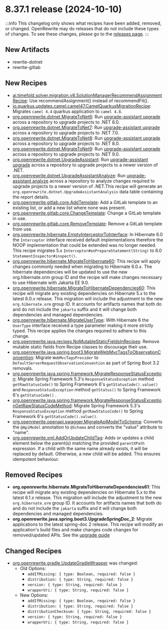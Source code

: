 # 8.37.1 release (2024-10-10)

:::info
This changelog only shows what recipes have been added, removed, or changed. OpenRewrite may do releases that do not include these types of changes. To see these changes, please go to the [releases page](https://github.com/openrewrite/rewrite/releases).
:::

## New Artifacts
* rewrite-dotnet
* rewrite-gitlab

## New Recipes

* [ai.timefold.solver.migration.v8.SolutionManagerRecommendAssignmentRecipe](https://docs.openrewrite.org/recipes/ai/timefold/solver/migration/v8/solutionmanagerrecommendassignmentrecipe): Use recommendAssignment() instead of recommendFit(). 
* [io.quarkus.updates.camel.camel47.CamelQuarkusMigrationRecipe](https://docs.openrewrite.org/recipes/io/quarkus/updates/camel/camel47/camelquarkusmigrationrecipe): Migrates `camel 4.4` quarkus application to `camel 4.8`. 
* [org.openrewrite.dotnet.MigrateToNet6](https://docs.openrewrite.org/recipes/dotnet/migratetonet6): Run [upgrade-assistant upgrade](https://learn.microsoft.com/en-us/dotnet/core/porting/upgrade-assistant-overview) across a repository to upgrade projects to .NET 6.0. 
* [org.openrewrite.dotnet.MigrateToNet7](https://docs.openrewrite.org/recipes/dotnet/migratetonet7): Run [upgrade-assistant upgrade](https://learn.microsoft.com/en-us/dotnet/core/porting/upgrade-assistant-overview) across a repository to upgrade projects to .NET 7.0. 
* [org.openrewrite.dotnet.MigrateToNet8](https://docs.openrewrite.org/recipes/dotnet/migratetonet8): Run [upgrade-assistant upgrade](https://learn.microsoft.com/en-us/dotnet/core/porting/upgrade-assistant-overview) across a repository to upgrade projects to .NET 8.0. 
* [org.openrewrite.dotnet.MigrateToNet9](https://docs.openrewrite.org/recipes/dotnet/migratetonet9): Run [upgrade-assistant upgrade](https://learn.microsoft.com/en-us/dotnet/core/porting/upgrade-assistant-overview) across a repository to upgrade projects to .NET 9.0. 
* [org.openrewrite.dotnet.UpgradeAssistant](https://docs.openrewrite.org/recipes/dotnet/upgradeassistant): Run [upgrade-assistant upgrade](https://learn.microsoft.com/en-us/dotnet/core/porting/upgrade-assistant-overview) across a repository to upgrade projects to a newer version of .NET. 
* [org.openrewrite.dotnet.UpgradeAssistantAnalyze](https://docs.openrewrite.org/recipes/dotnet/upgradeassistantanalyze): Run [upgrade-assistant analyze](https://learn.microsoft.com/en-us/dotnet/core/porting/upgrade-assistant-overview) across a repository to analyze changes required to upgrade projects to a newer version of .NET.This recipe will generate an `org.openrewrite.dotnet.UpgradeAssistantAnalysis` data table containing the report details. 
* [org.openrewrite.gitlab.core.AddTemplate](https://docs.openrewrite.org/recipes/gitlab/core/addtemplate): Add a GitLab template to an existing list, or add a new list where none was present. 
* [org.openrewrite.gitlab.core.ChangeTemplate](https://docs.openrewrite.org/recipes/gitlab/core/changetemplate): Change a GitLab template in use. 
* [org.openrewrite.gitlab.core.RemoveTemplate](https://docs.openrewrite.org/recipes/gitlab/core/removetemplate): Remove a GitLab template from use. 
* [org.openrewrite.hibernate.EmptyInterceptorToInterface](https://docs.openrewrite.org/recipes/hibernate/emptyinterceptortointerface): In Hibernate 6.0 the `Interceptor` interface received default implementations therefore the NOOP implementation that could be extended was no longer needed. This recipe migrates 5.x `Interceptor#onPrepareStatement(String)` to 6.0 `StatementInspector#inspect()`. 
* [org.openrewrite.hibernate.MigrateToHibernate60](https://docs.openrewrite.org/recipes/hibernate/migratetohibernate60): This recipe will apply changes commonly needed when migrating to Hibernate 6.0.x. The hibernate dependencies will   be updated to use the new org.hibernate.orm group ID and the recipe will make changes necessary to use Hibernate with Jakarta EE 9.0. 
* [org.openrewrite.hibernate.MigrateToHibernateDependencies60](https://docs.openrewrite.org/recipes/hibernate/migratetohibernatedependencies60): This recipe will migrate any existing dependencies on Hibernate 5.x to the latest 6.0.x release. This migration will include the adjustment to the new `org.hibernate.orm` group ID. It accounts for artifacts names that both do and do not include the `jakarta` suffix and it will change both dependencies and managed dependencies. 
* [org.openrewrite.hibernate.MigrateUserType](https://docs.openrewrite.org/recipes/hibernate/migrateusertype): With Hibernate 6 the `UserType` interface received a type parameter making it more strictly typed. This recipe applies the changes required to adhere to this change. 
* [org.openrewrite.java.recipes.NoMutableStaticFieldsInRecipes](https://docs.openrewrite.org/recipes/java/recipes/nomutablestaticfieldsinrecipes): Remove mutable static fields from Recipe classes to discourage their use. 
* [org.openrewrite.java.spring.boot3.MigrateWebMvcTagsToObservationConvention](https://docs.openrewrite.org/recipes/java/spring/boot3/migratewebmvctagstoobservationconvention): Migrate `WebMvcTagsProvider` to `DefaultServerRequestObservationConvention` as part of Spring Boot 3.2 removals. 
* [org.openrewrite.java.spring.framework.MigrateResponseStatusException](https://docs.openrewrite.org/recipes/java/spring/framework/migrateresponsestatusexception): Migrate Spring Framework 5.3's `ResponseStatusException` method `getRawStatusCode()` to Spring Framework 6's `getStatusCode().value()` and `ResponseStatusException` method `getStatus()` to Spring Framework 6's `getStatusCode()` . 
* [org.openrewrite.java.spring.framework.MigrateResponseStatusExceptionGetRawStatusCodeMethod](https://docs.openrewrite.org/recipes/java/spring/framework/migrateresponsestatusexceptiongetrawstatuscodemethod): Migrate Spring Framework 5.3's `ResponseStatusException` method `getRawStatusCode()` to Spring Framework 6's `getStatusCode().value()`. 
* [org.openrewrite.openapi.swagger.MigrateApiModelToSchema](https://docs.openrewrite.org/recipes/openapi/swagger/migrateapimodeltoschema): Converts the `@ApiModel` annotation to `@Schema` and converts the "value" attribute to "name". 
* [org.openrewrite.xml.AddOrUpdateChildTag](https://docs.openrewrite.org/recipes/xml/addorupdatechildtag): Adds or updates a child element below the parent(s) matching the provided `parentXPath` expression. If a child with the same name already exists, it will be replaced by default. Otherwise, a new child will be added. This ensures idempotent behaviour. 

## Removed Recipes

* **org.openrewrite.hibernate.MigrateToHibernateDependencies61**: This recipe will migrate any existing dependencies on Hibernate 5.x to the latest 6.1.x release. This migration will include the adjustment to the new `org.hibernate.orm` group ID. It accounts for artifacts names that both do and do not include the `jakarta` suffix and it will change both dependencies and managed dependencies. 
* **org.openrewrite.java.spring.boot3.UpgradeSpringDoc_2**: Migrate applications to the latest spring-doc 2 release. This recipe will modify an application's build files and make changes code changes for removed/updated APIs. See the [upgrade guide](https://springdoc.org/#migrating-from-springdoc-v1) 

## Changed Recipes

* [org.openrewrite.gradle.UpdateGradleWrapper](https://docs.openrewrite.org/recipes/gradle/updategradlewrapper) was changed:
  * Old Options:
    * `addIfMissing: { type: Boolean, required: false }`
    * `distribution: { type: String, required: false }`
    * `version: { type: String, required: false }`
    * `wrapperUri: { type: String, required: false }`
  * New Options:
    * `addIfMissing: { type: Boolean, required: false }`
    * `distribution: { type: String, required: false }`
    * `distributionChecksum: { type: String, required: false }`
    * `version: { type: String, required: false }`
    * `wrapperUri: { type: String, required: false }`